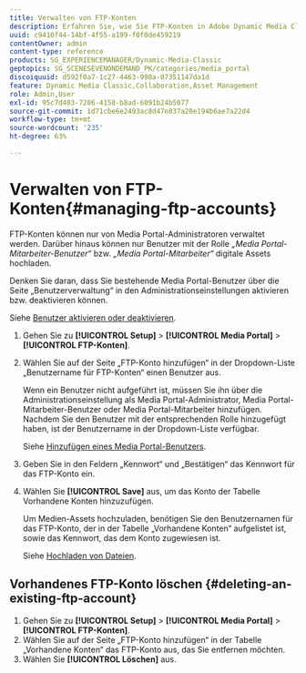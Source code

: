 ```yaml
---
title: Verwalten von FTP-Konten
description: Erfahren Sie, wie Sie FTP-Konten in Adobe Dynamic Media Classic verwalten.
uuid: c9410f44-14bf-4f55-a199-f0f0de459219
contentOwner: admin
content-type: reference
products: SG_EXPERIENCEMANAGER/Dynamic-Media-Classic
geptopics: SG_SCENESEVENONDEMAND_PK/categories/media_portal
discoiquuid: d592f0a7-1c27-4463-998a-07351147da1d
feature: Dynamic Media Classic,Collaboration,Asset Management
role: Admin,User
exl-id: 95c7d403-7206-4158-b8ad-6091b24b5077
source-git-commit: 1d71cbe6e2493ac8d47e837a20e194b6ae7a22d4
workflow-type: tm+mt
source-wordcount: '235'
ht-degree: 63%

---
```


# Verwalten von FTP-Konten{#managing-ftp-accounts}

FTP-Konten können nur von Media Portal-Administratoren verwaltet werden. Darüber hinaus können nur Benutzer mit der Rolle *„Media Portal-Mitarbeiter-Benutzer“* bzw. *„Media Portal-Mitarbeiter“* digitale Assets hochladen.

Denken Sie daran, dass Sie bestehende Media Portal-Benutzer über die Seite „Benutzerverwaltung“ in den Administrationseinstellungen aktivieren bzw. deaktivieren können.

Siehe [Benutzer aktivieren oder deaktivieren](administration-setup.md#activating_or_deactivating_users).

1. Gehen Sie zu **[!UICONTROL Setup]** > **[!UICONTROL Media Portal]** > **[!UICONTROL FTP-Konten]**.
1. Wählen Sie auf der Seite „FTP-Konto hinzufügen“ in der Dropdown-Liste „Benutzername für FTP-Konten“ einen Benutzer aus.

   Wenn ein Benutzer nicht aufgeführt ist, müssen Sie ihn über die Administrationseinstellung als Media Portal-Administrator, Media Portal-Mitarbeiter-Benutzer oder Media Portal-Mitarbeiter hinzufügen. Nachdem Sie den Benutzer mit der entsprechenden Rolle hinzugefügt haben, ist der Benutzername in der Dropdown-Liste verfügbar.

   Siehe [Hinzufügen eines Media Portal-Benutzers](adding-media-portal-users.md#adding_a_media_portal_user).

1. Geben Sie in den Feldern „Kennwort“ und „Bestätigen“ das Kennwort für das FTP-Konto ein.
1. Wählen Sie **[!UICONTROL Save]** aus, um das Konto der Tabelle Vorhandene Konten hinzuzufügen.

   Um Medien-Assets hochzuladen, benötigen Sie den Benutzernamen für das FTP-Konto, der in der Tabelle „Vorhandene Konten“ aufgelistet ist, sowie das Kennwort, das dem Konto zugewiesen ist.

   Siehe [Hochladen von Dateien](uploading-files.md#uploading_files).

## Vorhandenes FTP-Konto löschen {#deleting-an-existing-ftp-account}

1. Gehen Sie zu **[!UICONTROL Setup]** > **[!UICONTROL Media Portal]** > **[!UICONTROL FTP-Konten]**.
1. Wählen Sie auf der Seite „FTP-Konto hinzufügen“ in der Tabelle „Vorhandene Konten“ das FTP-Konto aus, das Sie entfernen möchten.
1. Wählen Sie **[!UICONTROL Löschen]** aus.
